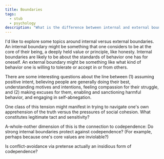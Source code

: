 ```yaml
---
title: Boundaries
tags:
  - stub
  - psychology
description: "What is the difference between internal and external boundaries? Do strong internal boundaries enable attitudes that superficially look like codependence, but actually protect against it?"
---
```


I'd like to explore some topics around internal versus external boundaries. An internal boundary might be something that one considers to be at the core of their being, a deeply held value or principle, like honesty. Internal boundaries are likely to be about the standards of behavior one has for oneself. An external boundary might be something like what kind of behavior one is willing to tolerate or accept in or from others.

There are some interesting questions about the line between (1) assuming positive intent, believing people are generally doing their best, understanding motives and intentions, feeling compassion for their struggle, and (2) making excuses for them, enabling and sanctioning harmful behavior, and engaging in self-abnegation.

One class of this tension might manifest in trying to navigate one's own apprehension of the truth versus the pressures of social cohesion. What constitutes legitimate tact and sensitivity?

A-whole-nother dimension of this is the connection to codependence: Do strong internal boundaries protect against codependence? (For example, perhaps because one's core values are inviolable?)

Is conflict-avoidance via pretense actually an insidious form of codependence?
